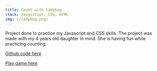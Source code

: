 ```yaml
---
title: Count with ladybug
stack: Javascript, CSS, HTML
img: (/ladybug.png)
---
```


Project done to practice my Javascript and CSS skills. The project was made with my 4 years old daughter in mind. She is having fun while practicing counting.

[Github code here](https://github.com/IoanaB82/ladybug_counter)

[Play game here](https://ioanab82.github.io/portfolio/#popup-ladybug)
